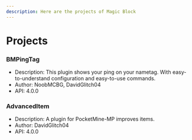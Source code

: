 ```yaml
---
description: Here are the projects of Magic Block
---
```


# Projects

### BMPingTag

* Description: This plugin shows your ping on your nametag. With easy-to-understand configuration and easy-to-use commands.
* Author: NoobMCBG, DavidGlitch04
* API: 4.0.0

### AdvancedItem

* Description: A plugin for PocketMine-MP improves items.
* Author: DavidGlitch04
* API: 4.0.0
